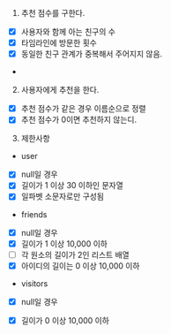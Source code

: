 1. 추천 점수를 구한다.
- [x] 사용자와 함께 아는 친구의 수 
- [x] 타임라인에 방문한 횟수
- [x] 동일한 친구 관계가 중복해서 주어지지 않음.
- 
2. 사용자에게 추천을 한다.
- [x] 추천 점수가 같은 경우 이름순으로 정렬
- [x] 추천 점수가 0이면 추천하지 않는디.

3. 제한사항
* user
- [x] null일 경우
- [x] 길이가 1 이상 30 이하인 문자열
- [x] 일파벳 소문자로만 구성됨
* friends
- [x] null일 경우
- [x] 길이가 1 이상 10,000 이하
- [ ] 각 원소의 길이가 2인 리스트 배열
- [x] 아이디의 길이는 0 이상 10,000 이하
* visitors
- [x] null일 경우
- [x] 길이가 0 이상 10,000 이하

